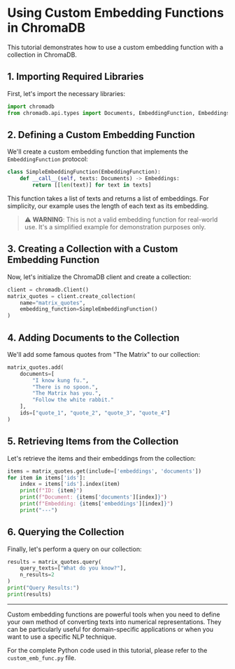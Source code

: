 # Using Custom Embedding Functions in ChromaDB

This tutorial demonstrates how to use a custom embedding function with a collection in ChromaDB.

## 1. Importing Required Libraries

First, let's import the necessary libraries:

```python
import chromadb
from chromadb.api.types import Documents, EmbeddingFunction, Embeddings
```

## 2. Defining a Custom Embedding Function

We'll create a custom embedding function that implements the `EmbeddingFunction` protocol:

```python
class SimpleEmbeddingFunction(EmbeddingFunction):
    def __call__(self, texts: Documents) -> Embeddings:
        return [[len(text)] for text in texts]
```

This function takes a list of texts and returns a list of embeddings. For simplicity, our example uses the length of each text as its embedding.

> ⚠️ **WARNING**: This is not a valid embedding function for real-world use. It's a simplified example for demonstration purposes only.

## 3. Creating a Collection with a Custom Embedding Function

Now, let's initialize the ChromaDB client and create a collection:

```python
client = chromadb.Client()
matrix_quotes = client.create_collection(
    name="matrix_quotes",
    embedding_function=SimpleEmbeddingFunction()
)
```

## 4. Adding Documents to the Collection

We'll add some famous quotes from "The Matrix" to our collection:

```python
matrix_quotes.add(
    documents=[
        "I know kung fu.",
        "There is no spoon.",
        "The Matrix has you.",
        "Follow the white rabbit."
    ],
    ids=["quote_1", "quote_2", "quote_3", "quote_4"]
)
```

## 5. Retrieving Items from the Collection

Let's retrieve the items and their embeddings from the collection:

```python
items = matrix_quotes.get(include=['embeddings', 'documents'])
for item in items['ids']:
    index = items['ids'].index(item)
    print(f"ID: {item}")
    print(f"Document: {items['documents'][index]}")
    print(f"Embedding: {items['embeddings'][index]}")
    print("---")
```

## 6. Querying the Collection

Finally, let's perform a query on our collection:

```python
results = matrix_quotes.query(
    query_texts=["What do you know?"],
    n_results=2
)
print("Query Results:")
print(results)
```

---

Custom embedding functions are powerful tools when you need to define your own method of converting texts into numerical representations. They can be particularly useful for domain-specific applications or when you want to use a specific NLP technique.

For the complete Python code used in this tutorial, please refer to the `custom_emb_func.py` file.
